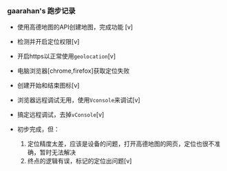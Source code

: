 ### gaarahan's 跑步记录

- 使用高德地图的API创建地图，完成功能 [v]
- 检测并开启定位权限[v]
- 开启https以正常使用`geolocation`[v]
- 电脑浏览器[chrome,firefox]获取定位失败
- 创建开始和结束图标[v]
- 浏览器远程调试无用，使用`Vconsole`来调试[v]
- 搞定远程调试，去掉`vConsole`[v]

- 初步完成，但：
    1. 定位精度太差，应该是设备的问题，打开高德地图的网页，定位也很不准确，暂时无法解决
    2. 终点的逻辑有误，标记的定位出问题[v]
